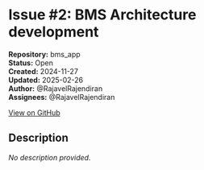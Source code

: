# Issue #2: BMS Architecture development

**Repository:** bms_app  
**Status:** Open  
**Created:** 2024-11-27  
**Updated:** 2025-02-26  
**Author:** @RajavelRajendiran  
**Assignees:** @RajavelRajendiran  

[View on GitHub](https://github.com/Simtestlab/bms_app/issues/2)

## Description

*No description provided.*